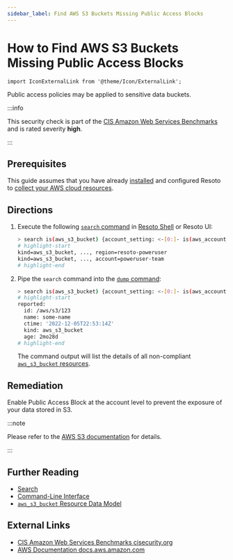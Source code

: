 ```yaml
---
sidebar_label: Find AWS S3 Buckets Missing Public Access Blocks
---
```


# How to Find AWS S3 Buckets Missing Public Access Blocks

```mdx-code-block
import IconExternalLink from '@theme/Icon/ExternalLink';
```

Public access policies may be applied to sensitive data buckets.

:::info

This security check is part of the [CIS Amazon Web Services Benchmarks](https://cisecurity.org/benchmark/amazon_web_services) and is rated severity **high**.

:::

## Prerequisites

This guide assumes that you have already [installed](../../../getting-started/install-resoto/index.md) and configured Resoto to [collect your AWS cloud resources](../../../reference/configuration/cloudprovider/aws.md).

## Directions

1. Execute the following [`search` command](../../../reference/cli/search-commands/search.md) in [Resoto Shell](../../../reference/components/shell.md) or Resoto UI:

   ```bash
   > search is(aws_s3_bucket) {account_setting: <-[0:]- is(aws_account) --> is(aws_s3_account_settings)} (bucket_public_access_block_configuration.block_public_acls==false and account_setting.reported.bucket_public_access_block_configuration.block_public_acls==false) or (bucket_public_access_block_configuration.ignore_public_acls==false and account_setting.reported.bucket_public_access_block_configuration.ignore_public_acls==false) or (bucket_public_access_block_configuration.block_public_policy==false and account_setting.reported.bucket_public_access_block_configuration.block_public_policy==false) or (bucket_public_access_block_configuration.restrict_public_buckets==false and account_setting.reported.bucket_public_access_block_configuration.restrict_public_buckets==false)
   # highlight-start
   ​kind=aws_s3_bucket, ..., region=resoto-poweruser
   ​kind=aws_s3_bucket, ..., account=poweruser-team
   # highlight-end
   ```

2. Pipe the `search` command into the [`dump` command](../../../reference/cli/format-commands/dump.md):

   ```bash
   > search is(aws_s3_bucket) {account_setting: <-[0:]- is(aws_account) --> is(aws_s3_account_settings)} (bucket_public_access_block_configuration.block_public_acls==false and account_setting.reported.bucket_public_access_block_configuration.block_public_acls==false) or (bucket_public_access_block_configuration.ignore_public_acls==false and account_setting.reported.bucket_public_access_block_configuration.ignore_public_acls==false) or (bucket_public_access_block_configuration.block_public_policy==false and account_setting.reported.bucket_public_access_block_configuration.block_public_policy==false) or (bucket_public_access_block_configuration.restrict_public_buckets==false and account_setting.reported.bucket_public_access_block_configuration.restrict_public_buckets==false) | dump
   # highlight-start
   ​reported:
   ​  id: /aws/s3/123
   ​  name: some-name
   ​  ctime: '2022-12-05T22:53:14Z'
   ​  kind: aws_s3_bucket
   ​  age: 2mo28d
   # highlight-end
   ```

   The command output will list the details of all non-compliant [`aws_s3_bucket` resources](../../../reference/data-models/aws/index.md#aws_s3_bucket).

## Remediation

Enable Public Access Block at the account level to prevent the exposure of your data stored in S3.

:::note

Please refer to the [AWS S3 documentation](https://docs.aws.amazon.com/AmazonS3/latest/userguide/access-control-block-public-access.html) for details.

:::

## Further Reading

- [Search](../../../reference/search/index.md)
- [Command-Line Interface](../../../reference/cli/index.md)
- [`aws_s3_bucket` Resource Data Model](../../../reference/data-models/aws/index.md#aws_s3_bucket)

## External Links

- [CIS Amazon Web Services Benchmarks <span class="badge badge--secondary">cisecurity.org <IconExternalLink width="10" height="10" /></span>](https://cisecurity.org/benchmark/amazon_web_services)
- [AWS Documentation <span class="badge badge--secondary">docs.aws.amazon.com <IconExternalLink width="10" height="10" /></span>](https://docs.aws.amazon.com/AmazonS3/latest/userguide/access-control-block-public-access.html)
